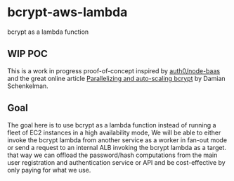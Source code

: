 # bcrypt-aws-lambda
bcrypt as a lambda function


## WIP POC
This is a work in progress proof-of-concept inspired by [auth0/node-baas](https://github.com/auth0/node-baas) and the great online article [Parallelizing and auto-scaling bcrypt](https://auth0.engineering/bcrypt-as-a-service-9e71707bda47) by Damian Schenkelman.


## Goal

The goal here is to use bcrypt as a lambda function instead of running a fleet of EC2 instances in a high availability mode, We will be able to either invoke the bcrypt lambda from another service as a worker in fan-out mode or send a request to an internal ALB invoking the bcrypt lambda as a target. that way we can offload the password/hash computations from the main user registration and authentication service or API and be cost-effective by only paying for what we use.